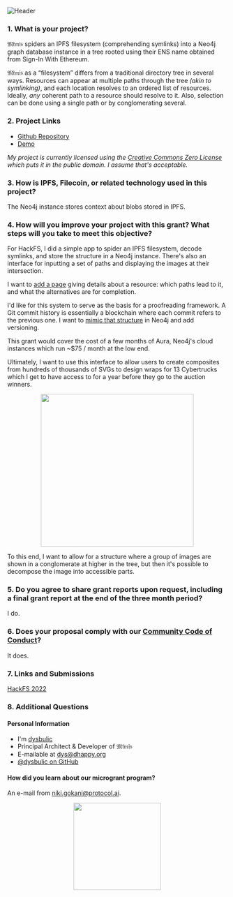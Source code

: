 ![Header](https://github.com/dhappy/forests/raw/main/public/header.svg)

### 1. What is your project?

𝔐𝔦̈𝔪𝔦𝔰 spiders an IPFS filesystem (comprehending symlinks) into a Neo4j graph database instance in a tree rooted using their ENS name obtained from Sign-In With Ethereum.

𝔐𝔦̈𝔪𝔦𝔰 as a “filesystem” differs from a traditional directory tree in several ways. Resources can appear at multiple paths through the tree *(akin to symlinking)*, and each location resolves to an ordered list of resources. Ideally, *any* coherent path to a resource should resolve to it. Also, selection can be done using a single path or by conglomerating several.

### 2. Project Links

* [Github Repository](https://github.com/dhappy/forests/)
* [Demo](https://mimisb.run)

*My project is currently licensed using the [Creative Commons Zero License](https://creativecommons.org/share-your-work/public-domain/cc0/) which puts it in the public domain. I assume that's acceptable.*

### 3. How is IPFS, Filecoin, or related technology used in this project?

The Neo4j instance stores context about blobs stored in IPFS.

### 4. How will you improve your project with this grant? What steps will you take to meet this objective?

For HackFS, I did a simple app to spider an IPFS filesystem, decode symlinks, and store the structure in a Neo4j instance. There's also an interface for inputting a set of paths and displaying the images at their intersection.

I want to [add a page](//github.com/dhappy/forests/issues/6) giving details about a resource: which paths lead to it, and what the alternatives are for completion.

I'd like for this system to serve as the basis for a proofreading framework. A Git commit history is essentially a blockchain where each commit refers to the previous one. I want to [mimic that structure](//github.com/dhappy/forests/issues/14) in Neo4j and add versioning.

This grant would cover the cost of a few months of Aura, Neo4j's cloud instances which run ~$75 / month at the low end.

Ultimately, I want to use this interface to allow users to create composites from hundreds of thousands of SVGs to design wraps for 13 Cybertrucks which I get to have access to for a year before they go to the auction winners.

<p align="center">
  <img src="https://github.com/dhappy/forests/raw/main/public/cybertruck.svg" 
  width="350"/>
</p>

To this end, I want to allow for a structure where a group of images are shown in a conglomerate at higher in the tree, but then it's possible to decompose the image into accessible parts.

### 5. Do you agree to share grant reports upon request, including a final grant report at the end of the three month period?

I do.

### 6. Does your proposal comply with our [Community Code of Conduct](https://github.com/filecoin-project/community/blob/master/CODE_OF_CONDUCT.md)?

It does.

### 7. Links and Submissions

[HackFS 2022](https://ethglobal.com/showcase/mimis-zd5sn)

### 8. Additional Questions

#### Personal Information

* I'm [dysbulic](https://dhappy.org)
* Principal Architect & Developer of 𝔐𝔦̈𝔪𝔦𝔰
* E-mailable at [dys@dhappy.org](mailto:dys@dhappy.org)
* [@dysbulic on GitHub](https://github.com/dysbulic)

#### How did you learn about our microgrant program?

An e-mail from [niki.gokani@protocol.ai](mailto:niki.gokani@protocol.ai).

<p align="center">
  <img src="https://github.com/dhappy/forests/raw/main/public/logo.svg" width="200"/>
</p>
